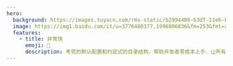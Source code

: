 ```yaml
---
hero:
  background: https://images.tuyacn.com/rms-static/b2994480-b3df-11eb-8b85-1990e48a4eb7-1620905892040.png?tyName=210513docs_bg.png
  image: https://img1.baidu.com/it/u=3776480377,1998806836&fm=253&fmt=auto&app=138&f=JPEG?w=500&h=500
  features:
    - title: 非常快
      emoji: 🚀
      description: 考究的默认配置和约定式的目录结构，帮助开发者零成本上手，让所有注意力都能放在文档编写和组件开发上
---
```

